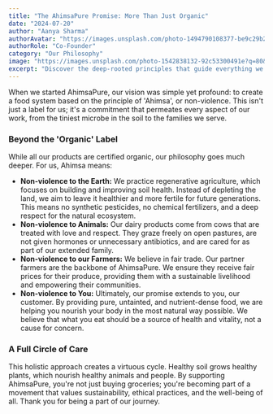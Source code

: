 ```yaml
---
title: "The AhimsaPure Promise: More Than Just Organic"
date: "2024-07-20"
author: "Aanya Sharma"
authorAvatar: "https://images.unsplash.com/photo-1494790108377-be9c29b29330?q=80&w=1974&auto=format&fit=crop"
authorRole: "Co-Founder"
category: "Our Philosophy"
image: "https://images.unsplash.com/photo-1542838132-92c53300491e?q=80&w=1974&auto=format&fit=crop"
excerpt: "Discover the deep-rooted principles that guide everything we do, from soil health to community well-being."
---
```


When we started AhimsaPure, our vision was simple yet profound: to create a food system based on the principle of 'Ahimsa', or non-violence. This isn't just a label for us; it's a commitment that permeates every aspect of our work, from the tiniest microbe in the soil to the families we serve.

### Beyond the 'Organic' Label

While all our products are certified organic, our philosophy goes much deeper. For us, Ahimsa means:

*   **Non-violence to the Earth:** We practice regenerative agriculture, which focuses on building and improving soil health. Instead of depleting the land, we aim to leave it healthier and more fertile for future generations. This means no synthetic pesticides, no chemical fertilizers, and a deep respect for the natural ecosystem.
*   **Non-violence to Animals:** Our dairy products come from cows that are treated with love and respect. They graze freely on open pastures, are not given hormones or unnecessary antibiotics, and are cared for as part of our extended family.
*   **Non-violence to our Farmers:** We believe in fair trade. Our partner farmers are the backbone of AhimsaPure. We ensure they receive fair prices for their produce, providing them with a sustainable livelihood and empowering their communities.
*   **Non-violence to You:** Ultimately, our promise extends to you, our customer. By providing pure, untainted, and nutrient-dense food, we are helping you nourish your body in the most natural way possible. We believe that what you eat should be a source of health and vitality, not a cause for concern.

### A Full Circle of Care

This holistic approach creates a virtuous cycle. Healthy soil grows healthy plants, which nourish healthy animals and people. By supporting AhimsaPure, you're not just buying groceries; you're becoming part of a movement that values sustainability, ethical practices, and the well-being of all. Thank you for being a part of our journey.
